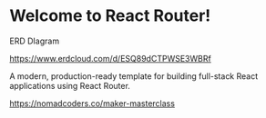 # Welcome to React Router!

ERD DIagram

https://www.erdcloud.com/d/ESQ89dCTPWSE3WBRf

A modern, production-ready template for building full-stack React applications using React Router.

https://nomadcoders.co/maker-masterclass

